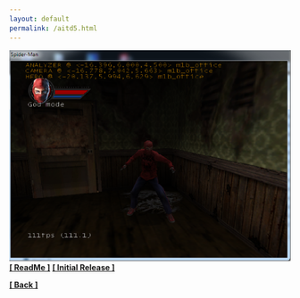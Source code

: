 ```yaml
---
layout: default
permalink: /aitd5.html
---
```

![Screenshot](https://raw.githubusercontent.com/unknownproject/unknownproject.github.io/master/assets/images/smtm.png)
**[[ ReadMe ]](https://raw.githubusercontent.com/unknownproject/AITD5_Inferno/master/readme.txt)**
**[[ Initial Release ]](https://github.com/unknownproject/AITD5_Inferno/raw/master/Aitd5_patch.zip)**




**[[ Back ]](./)**	